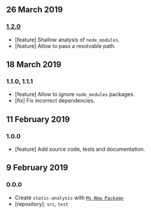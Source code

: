 ## 26 March 2019

### [1.2.0](https://github.com/dpck/static-analysis/compare/v1.1.1...v1.2.0)

- [feature] Shallow analysis of `node_modules`.
- [feature] Allow to pass a resolvable path.

## 18 March 2019

### 1.1.0, 1.1.1

- [feature] Allow to ignore `node_modules` packages.
- [fix] Fix incorrect dependencies.

## 11 February 2019

### 1.0.0

- [feature] Add source code, tests and documentation.

## 9 February 2019

### 0.0.0

- Create `static-analysis` with [`My New Package`](https://mnpjs.org)
- [repository]: `src`, `test`

